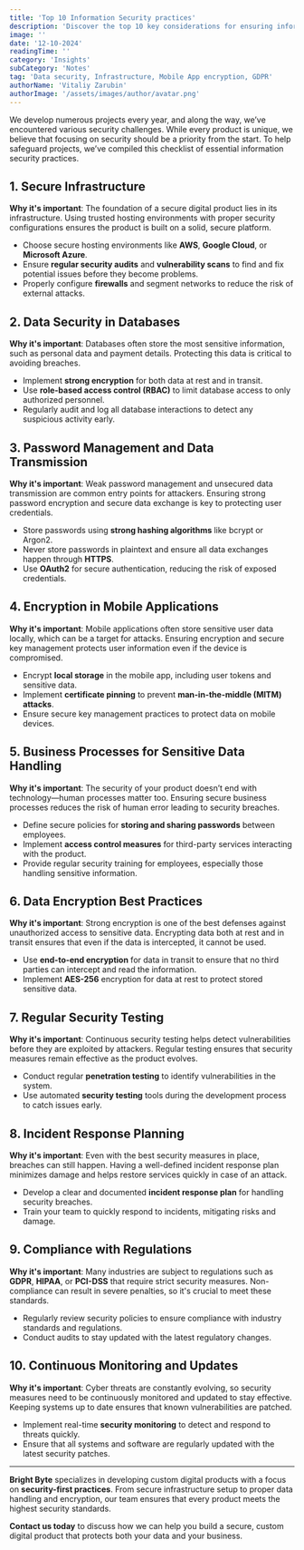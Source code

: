 ```yaml
---
title: 'Top 10 Information Security practices'
description: 'Discover the top 10 key considerations for ensuring information security in custom digital product development. Learn about secure infrastructure, data encryption, and more'
image: ''
date: '12-10-2024'
readingTime: ''
category: 'Insights'
subCategory: 'Notes'
tag: 'Data security, Infrastructure, Mobile App encryption, GDPR'
authorName: 'Vitaliy Zarubin'
authorImage: '/assets/images/author/avatar.png'
---
```


We develop numerous projects every year, and along the way, we’ve encountered various security challenges. While every product is unique, we believe that focusing on security should be a priority from the start. To help safeguard projects, we’ve compiled this checklist of essential information security practices.

## 1. Secure Infrastructure

**Why it's important**: The foundation of a secure digital product lies in its infrastructure. Using trusted hosting environments with proper security configurations ensures the product is built on a solid, secure platform.

- Choose secure hosting environments like **AWS**, **Google Cloud**, or **Microsoft Azure**.
- Ensure **regular security audits** and **vulnerability scans** to find and fix potential issues before they become problems.
- Properly configure **firewalls** and segment networks to reduce the risk of external attacks.

## 2. Data Security in Databases

**Why it's important**: Databases often store the most sensitive information, such as personal data and payment details. Protecting this data is critical to avoiding breaches.

- Implement **strong encryption** for both data at rest and in transit.
- Use **role-based access control (RBAC)** to limit database access to only authorized personnel.
- Regularly audit and log all database interactions to detect any suspicious activity early.

## 3. Password Management and Data Transmission

**Why it's important**: Weak password management and unsecured data transmission are common entry points for attackers. Ensuring strong password encryption and secure data exchange is key to protecting user credentials.

- Store passwords using **strong hashing algorithms** like bcrypt or Argon2.
- Never store passwords in plaintext and ensure all data exchanges happen through **HTTPS**.
- Use **OAuth2** for secure authentication, reducing the risk of exposed credentials.

## 4. Encryption in Mobile Applications

**Why it's important**: Mobile applications often store sensitive user data locally, which can be a target for attacks. Ensuring encryption and secure key management protects user information even if the device is compromised.

- Encrypt **local storage** in the mobile app, including user tokens and sensitive data.
- Implement **certificate pinning** to prevent **man-in-the-middle (MITM) attacks**.
- Ensure secure key management practices to protect data on mobile devices.

## 5. Business Processes for Sensitive Data Handling

**Why it's important**: The security of your product doesn’t end with technology—human processes matter too. Ensuring secure business processes reduces the risk of human error leading to security breaches.

- Define secure policies for **storing and sharing passwords** between employees.
- Implement **access control measures** for third-party services interacting with the product.
- Provide regular security training for employees, especially those handling sensitive information.

## 6. Data Encryption Best Practices

**Why it's important**: Strong encryption is one of the best defenses against unauthorized access to sensitive data. Encrypting data both at rest and in transit ensures that even if the data is intercepted, it cannot be used.

- Use **end-to-end encryption** for data in transit to ensure that no third parties can intercept and read the information.
- Implement **AES-256** encryption for data at rest to protect stored sensitive data.

## 7. Regular Security Testing

**Why it's important**: Continuous security testing helps detect vulnerabilities before they are exploited by attackers. Regular testing ensures that security measures remain effective as the product evolves.

- Conduct regular **penetration testing** to identify vulnerabilities in the system.
- Use automated **security testing** tools during the development process to catch issues early.

## 8. Incident Response Planning

**Why it's important**: Even with the best security measures in place, breaches can still happen. Having a well-defined incident response plan minimizes damage and helps restore services quickly in case of an attack.

- Develop a clear and documented **incident response plan** for handling security breaches.
- Train your team to quickly respond to incidents, mitigating risks and damage.

## 9. Compliance with Regulations

**Why it's important**: Many industries are subject to regulations such as **GDPR**, **HIPAA**, or **PCI-DSS** that require strict security measures. Non-compliance can result in severe penalties, so it's crucial to meet these standards.

- Regularly review security policies to ensure compliance with industry standards and regulations.
- Conduct audits to stay updated with the latest regulatory changes.

## 10. Continuous Monitoring and Updates

**Why it's important**: Cyber threats are constantly evolving, so security measures need to be continuously monitored and updated to stay effective. Keeping systems up to date ensures that known vulnerabilities are patched.

- Implement real-time **security monitoring** to detect and respond to threats quickly.
- Ensure that all systems and software are regularly updated with the latest security patches.

---

**Bright Byte** specializes in developing custom digital products with a focus on **security-first practices**. From secure infrastructure setup to proper data handling and encryption, our team ensures that every product meets the highest security standards.

**Contact us today** to discuss how we can help you build a secure, custom digital product that protects both your data and your business.
